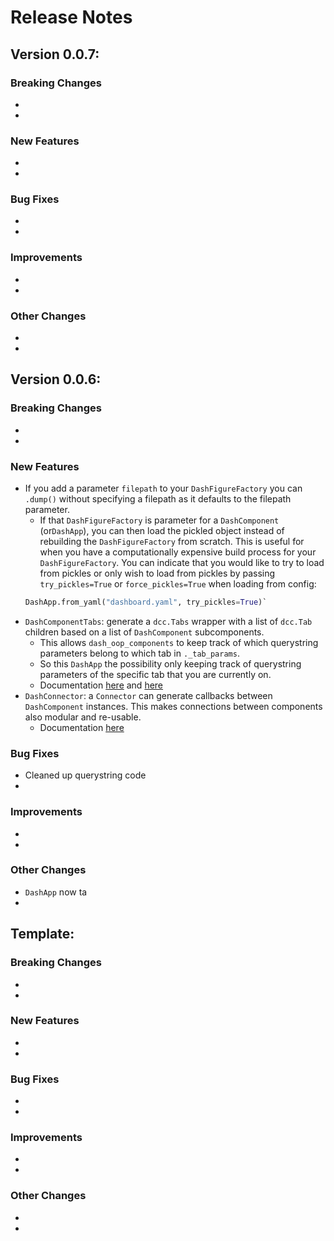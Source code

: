 # Release Notes

## Version 0.0.7:
### Breaking Changes
- 
- 

### New Features
-
-

### Bug Fixes
-
-

### Improvements
-
-

### Other Changes
-
-


## Version 0.0.6:
### Breaking Changes
- 
- 

### New Features
- If you add a parameter `filepath` to your `DashFigureFactory` you can `.dump()` without specifying a filepath as it defaults to the filepath  parameter.
    - If that `DashFigureFactory` is parameter for a `DashComponent` (or`DashApp`), you can 
    then load the pickled object instead of rebuilding the `DashFigureFactory` from scratch. 
    This is useful for when you have a computationally expensive build process
    for your `DashFigureFactory`. You can indicate that you would like 
    to try to load from pickles or only wish to load from pickles by 
    passing `try_pickles=True` or `force_pickles=True` when loading from config:
     ```python
     DashApp.from_yaml("dashboard.yaml", try_pickles=True)`
     ```
- `DashComponentTabs`: generate a `dcc.Tabs` wrapper with a list of `dcc.Tab` children based on a list of `DashComponent` subcomponents.
    - This allows `dash_oop_components` to keep track of which querystring parameters belong to which tab in `._tab_params`.
    - So this `DashApp` the possibility  only keeping track of querystring parameters of the specific tab that you are currently on.
    - Documentation [here](https://oegedijk.github.io/dash_oop_components/querystrings.html#Addendum:-Tracking-querystring-params-of-current-tab-only) and [here](https://oegedijk.github.io/dash_oop_components/querystrings.html#Addendum:-Tracking-querystring-params-of-current-tab-only)
- `DashConnector`: a `Connector` can generate callbacks between 
    `DashComponent` instances. This makes connections between components
    also modular and re-usable.
    - Documentation [here](https://oegedijk.github.io/dash_oop_components/core.html#DashConnector)

### Bug Fixes
- Cleaned up querystring code
-

### Improvements
- 
-

### Other Changes
- `DashApp` now ta
-


## Template:
### Breaking Changes
- 
- 

### New Features
-
-

### Bug Fixes
-
-

### Improvements
-
-

### Other Changes
-
-